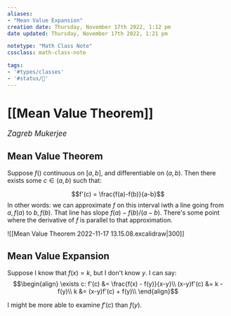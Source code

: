 ```yaml
---
aliases:
- "Mean Value Expansion"
creation date: Thursday, November 17th 2022, 1:12 pm
date updated: Thursday, November 17th 2022, 1:21 pm

notetype: "Math Class Note"
cssclass: math-class-note

tags: 
- '#types/classes'
- '#status/🚧'
---
```


# [[Mean Value Theorem]]
<span style = "font-size:120%"><i >Zagreb Mukerjee </i></span>


## Mean Value Theorem

Suppose $f()$ continuous on $[a,b]$, and differentiable on $(a,b)$. 
Then there exists some $c \in (a,b)$ such that:

$$f'(c) = \frac{f(a)-f(b)}{a-b}$$
In other words: we can approximate $f$ on this interval iwth a line going from $a, f(a)$ to $b, f(b)$. That line has slope $f(a) - f(b)/(a-b)$. There's some point where the derivative of $f$ is parallel to that approximation. 

![[Mean Value Theorem 2022-11-17 13.15.08.excalidraw|300]]

## Mean Value Expansion

Suppose I know that $f(x) = k$, but I don't know $y$. I can say:
$$\begin{align}
\exists c: f'(c) &= \frac{f(x) - f(y)}{x-y}\\
(x-y)f'(c) &= k - f(y)\\
k &= (x-y)f'(c) + f(y)\\
\end{align}$$

I might be more able to examine $f'(c)$ than $f(y)$. 
